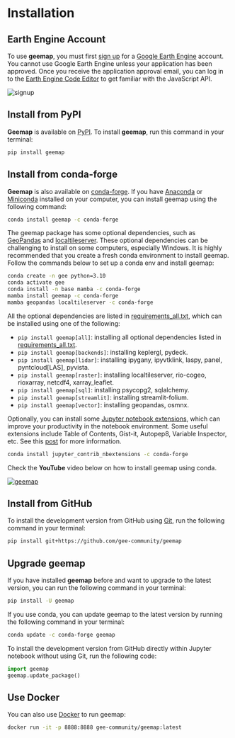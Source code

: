 # Installation

## Earth Engine Account

To use **geemap**, you must first [sign up](https://earthengine.google.com/signup/) for a [Google Earth Engine](https://earthengine.google.com/) account.
You cannot use Google Earth Engine unless your application has been approved. Once you receive the application approval email, you can log in to
the [Earth Engine Code Editor](https://code.earthengine.google.com/) to get familiar with the JavaScript API.

![signup](https://i.imgur.com/ng0FzUT.png)

## Install from PyPI

**Geemap** is available on [PyPI](https://pypi.org/project/geemap/). To install **geemap**, run this command in your terminal:

```bash
pip install geemap
```

## Install from conda-forge

**Geemap** is also available on [conda-forge](https://anaconda.org/conda-forge/geemap). If you have
[Anaconda](https://www.anaconda.com/distribution/#download-section) or [Miniconda](https://docs.conda.io/en/latest/miniconda.html) installed on your computer, you can install geemap using the following command:

```bash
conda install geemap -c conda-forge
```

The geemap package has some optional dependencies, such as [GeoPandas](https://geopandas.org) and [localtileserver](https://github.com/banesullivan/localtileserver). These optional dependencies can be challenging to install on some computers, especially Windows. It is highly recommended that you create a fresh conda environment to install geemap. Follow the commands below to set up a conda env and install geemap:

```bash
conda create -n gee python=3.10
conda activate gee
conda install -n base mamba -c conda-forge
mamba install geemap -c conda-forge
mamba geopandas localtileserver -c conda-forge
```

All the optional dependencies are listed in [requirements_all.txt](https://github.com/gee-community/geemap/blob/master/requirements_all.txt), which can be installed using one of the following:

-   `pip install geemap[all]`: installing all optional dependencies listed in [requirements_all.txt](https://github.com/gee-community/geemap/blob/master/requirements_all.txt).
-   `pip install geemap[backends]`: installing keplergl, pydeck.
-   `pip install geemap[lidar]`: installing ipygany, ipyvtklink, laspy, panel, pyntcloud[LAS], pyvista.
-   `pip install geemap[raster]`: installing localtileserver, rio-cogeo, rioxarray, netcdf4, xarray_leaflet.
-   `pip install geemap[sql]`: installing psycopg2, sqlalchemy.
-   `pip install geemap[streamlit]`: installing streamlit-folium.
-   `pip install geemap[vector]`: installing geopandas, osmnx.

Optionally, you can install some [Jupyter notebook extensions](https://github.com/ipython-contrib/jupyter_contrib_nbextensions), which can improve your productivity in the notebook environment. Some useful extensions include Table of Contents, Gist-it, Autopep8, Variable Inspector, etc. See this [post](https://towardsdatascience.com/jupyter-notebook-extensions-517fa69d2231) for more information.

```bash
conda install jupyter_contrib_nbextensions -c conda-forge
```

Check the **YouTube** video below on how to install geemap using conda.

[![geemap](https://img.youtube.com/vi/h0pz3S6Tvx0/0.jpg)](https://www.youtube.com/watch?v=h0pz3S6Tvx0 "Install geemap")

## Install from GitHub

To install the development version from GitHub using [Git](https://git-scm.com/), run the following command in your terminal:

```bash
pip install git+https://github.com/gee-community/geemap
```

## Upgrade geemap

If you have installed **geemap** before and want to upgrade to the latest version, you can run the following command in your terminal:

```bash
pip install -U geemap
```

If you use conda, you can update geemap to the latest version by running the following command in your terminal:

```bash
conda update -c conda-forge geemap
```

To install the development version from GitHub directly within Jupyter notebook without using Git, run the following code:

```python
import geemap
geemap.update_package()
```

## Use Docker

You can also use [Docker](https://hub.docker.com/r/gee-community/geemap/) to run geemap:

```bash
docker run -it -p 8888:8888 gee-community/geemap:latest
```
